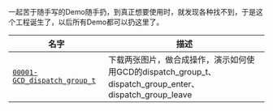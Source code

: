 一起苦于随手写的Demo随手扔，到真正想要使用时，就发现各种找不到，于是这个工程诞生了，以后所有Demo都可以扔这里了。


| 名字 | 描述 |
| --- | --- |
| [`00001-GCD_dispatch_group_t`][]| 下载两张图片，做合成操作，演示如何使用GCD的dispatch_group_t、dispatch_group_enter、dispatch_group_leave |



[`00001-GCD_dispatch_group_t`]: https://github.com/Corotata/Corotata_iOS_Demo_Workspace/00001-GCD_dispatch_group_t

